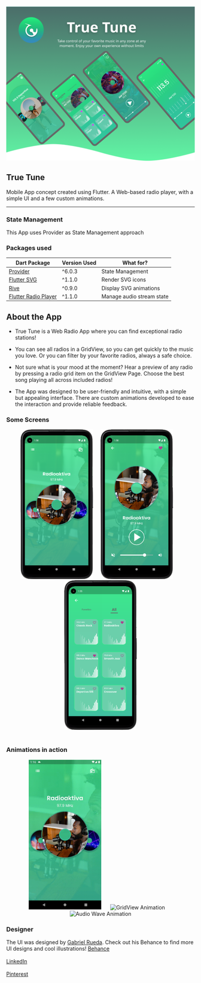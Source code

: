 <p align="center">
  <a href="https://www.behance.net/gallery/148117955/True-tune-UXUI">
    <img src="ReadmeFiles/Header.png" alt="Header Image"/>
  </a>
</p>

## True Tune

Mobile App concept created using Flutter. A Web-based radio player, with a simple UI and a few custom animations.

---

### State Management

This App uses Provider as State Management approach

### Packages used

| Dart Package | Version Used | What for? |
| --- | --- | --- |
| [Provider](https://pub.dev/packages/provider) | ^6.0.3 | State Management |
| [Flutter SVG](https://pub.dev/packages/flutter_svg) | ^1.1.0 | Render SVG icons |
| [Rive](https://pub.dev/packages/rive) | ^0.9.0 | Display SVG animations |
| [Flutter Radio Player](https://pub.dev/packages/flutter_radio_player) | ^1.1.0 | Manage audio stream state |

## About the App

  - True Tune is a Web Radio App where you can find exceptional radio stations!
  
  - You can see all radios in a GridView, so you can get quickly to the music you love. Or you can filter by your favorite radios, always a safe choice.
  
  - Not sure what is your mood at the moment? Hear a preview of any radio by pressing a radio grid item on the GridView Page. Choose the best song playing all across included radios!
  
  - The App was designed to be user-friendly and intuitive, with a simple but appealing interface. There are custom animations developed to ease the interaction and provide reliable feedback.

### Some Screens

<p align="center">
    <img src="ReadmeFiles/HomePage.png" alt="Home Page" height="400"/><img src="ReadmeFiles/PlayerPage.png" alt="Radio Player Page" height="400" hspace="20"/><img src="ReadmeFiles/GridViewPage.png" alt="Radios List Page" height="400" /><br><br>
</p>

### Animations in action

<p align="center">
    <img src="ReadmeFiles/Carousel_Animation.gif" alt="Carousel Animation" height="400"/> <img src="ReadmeFiles/GridViewPage_Animation.gif" alt="GridView Animation" height="400" hspace="20"/> <img src="ReadmeFiles/TunerPage_Animation.gif" alt="Audio Wave Animation" height="400"/>
</p>

### Designer

The UI was designed by [Gabriel Rueda](https://www.behance.net/gallery/148117955/True-tune-UXUI). Check out his Behance to find more UI designs and cool illustrations!
[Behance](https://www.behance.net/juandiruedag) <br><br>
[LinkedIn](https://www.linkedin.com/in/juandiegogabrielrueda/) <br><br>
[Pinterest](https://co.pinterest.com/jruedagalvis/)